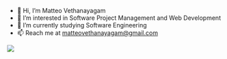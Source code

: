 - 👋 Hi, I’m Matteo Vethanayagam
- 👀 I’m interested in Software Project Management and Web Development
- 🌱 I’m currently studying Software Engineering
- 📫 Reach me at matteovethanayagam@gmail.com

<img src="https://github-readme-stats.vercel.app/api?username=MVethanayagam&theme=github_dark&show_icons=true">
<!---
MVethanayagam/MVethanayagam is a ✨ special ✨ repository because its `README.md` (this file) appears on your GitHub profile.
You can click the Preview link to take a look at your changes.
--->
